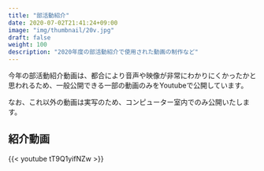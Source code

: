 ```yaml
---
title: "部活動紹介"
date: 2020-07-02T21:41:24+09:00
image: "img/thumbnail/20v.jpg"
draft: false
weight: 100
description: "2020年度の部活動紹介で使用された動画の制作など"
---
```

今年の部活動紹介動画は、都合により音声や映像が非常にわかりにくかったかと思われるため、一般公開できる一部の動画のみをYoutubeで公開しています。

なお、これ以外の動画は実写のため、コンピューター室内でのみ公開いたします。

## 紹介動画
{{< youtube tT9Q1yifNZw >}}